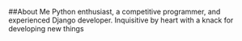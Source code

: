 ##About Me
Python enthusiast, a competitive programmer, and experienced Django developer.
Inquisitive by heart with a knack for developing new things
